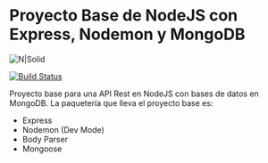 # Proyecto Base de NodeJS con Express, Nodemon y MongoDB

![N|Solid](https://cldup.com/dTxpPi9lDf.thumb.png)

[![Build Status](https://travis-ci.org/joemccann/dillinger.svg?branch=master)](https://travis-ci.org/joemccann/dillinger)

Proyecto base para una API Rest en NodeJS con bases de datos en MongoDB. La paquetería que lleva el proyecto base es:

  - Express
  - Nodemon (Dev Mode)
  - Body Parser
  - Mongoose
